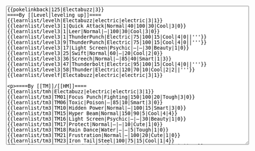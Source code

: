 </p><textarea readonly="" accesskey="," id="wpTextbox1" cols="80" rows="25" style="" class="mw-editfont-monospace" lang="en" dir="ltr" name="wpTextbox1">{{pokelinkback|125|Electabuzz|3}}
====By [[Level|leveling up]]====
{{learnlist/levelh|Electabuzz|electric|electric|3|1}}
{{learnlist/level3|1|Quick Attack|Normal|40|100|30|Cool|3|0}}
{{learnlist/level3|1|Leer|Normal|—|100|30|Cool|3|0}}
{{learnlist/level3|1|ThunderPunch|Electric|75|100|15|Cool|4|0||'''}}
{{learnlist/level3|9|ThunderPunch|Electric|75|100|15|Cool|4|0||'''}}
{{learnlist/level3|17|Light Screen|Psychic|—|—|30|Beauty|1|0}}
{{learnlist/level3|25|Swift|Normal|60|—|20|Cool|2|0}}
{{learnlist/level3|36|Screech|Normal|—|85|40|Smart|1|3}}
{{learnlist/level3|47|Thunderbolt|Electric|95|100|15|Cool|4|0||'''}}
{{learnlist/level3|58|Thunder|Electric|120|70|10|Cool|2|2||'''}}
{{learnlist/levelf|Electabuzz|electric|electric|3|1}}

====By [[TM]]/[[HM]]====
{{learnlist/tmh|Electabuzz|electric|electric|3|1}}
{{learnlist/tm3|TM01|Focus Punch|Fighting|150|100|20|Tough|3|0}}
{{learnlist/tm3|TM06|Toxic|Poison|—|85|10|Smart|3|0}}
{{learnlist/tm3|TM10|Hidden Power|Normal|—|100|15|Smart|3|0}}
{{learnlist/tm3|TM15|Hyper Beam|Normal|150|90|5|Cool|4|4}}
{{learnlist/tm3|TM16|Light Screen|Psychic|—|—|30|Beauty|1|0}}
{{learnlist/tm3|TM17|Protect|Normal|—|—|10|Cute|1|0}}
{{learnlist/tm3|TM18|Rain Dance|Water|—|—|5|Tough|1|0}}
{{learnlist/tm3|TM21|Frustration|Normal|—|100|20|Cute|1|0}}
{{learnlist/tm3|TM23|Iron Tail|Steel|100|75|15|Cool|1|4}}
{{learnlist/tm3|TM24|Thunderbolt|Electric|95|100|15|Cool|4|0||'''}}
{{learnlist/tm3|TM25|Thunder|Electric|120|70|10|Cool|2|2||'''}}
{{learnlist/tm3|TM27|Return|Normal|—|100|20|Cute|1|0}}
{{learnlist/tm3|TM29|Psychic|Psychic|90|100|10|Smart|1|3}}
{{learnlist/tm3|TM31|Brick Break|Fighting|75|100|15|Cool|1|4}}
{{learnlist/tm3|TM32|Double Team|Normal|—|—|15|Cool|2|0}}
{{learnlist/tm3|TM34|Shock Wave|Electric|60|—|20|Cool|2|0||'''}}
{{learnlist/tm3|TM42|Facade|Normal|70|100|20|Cute|2|0}}
{{learnlist/tm3|TM43|Secret Power|Normal|70|100|20|Smart|1|0}}
{{learnlist/tm3|TM44|Rest|Psychic|—|—|10|Cute|2|0}}
{{learnlist/tm3|TM45|Attract|Normal|—|100|15|Cute|2|0}}
{{learnlist/tm3|TM46|Thief|Dark|40|100|10|Tough|1|0}}
{{learnlist/tm3|HM04|Strength|Normal|80|100|15|Tough|2|1}}
{{learnlist/tm3|HM05|Flash|Normal|—|70|20|Beauty|3|0}}
{{learnlist/tm3|HM06|Rock Smash|Fighting|20|100|15|Tough|1|0}}
{{learnlist/tmf|Electabuzz|electric|electric|3|1}}

====By {{pkmn|breeding}}====
{{learnlist/breedh|Electabuzz|electric|electric|3|1}}
{{learnlist/breed3|{{MSP/3|122|Mr. Mime}}|Barrier|Psychic|—|—|30|Cool|1|0}}
{{learnlist/breed3|{{MSP/3|066|Machop}}{{MSP/3|067|Machoke}}{{MSP/3|068|Machamp}}|Cross Chop|Fighting|100|80|5|Cool|3|0}}
{{learnlist/breed3|{{MSP/3|107|Hitmonchan}}{{MSP/3|126|Magmar}}{{MSP/3|308|Medicham}}|Fire Punch|Fire|75|100|15|Beauty|4|0}}
{{learnlist/breed3|{{MSP/3|107|Hitmonchan}}{{MSP/3|308|Medicham}}|Ice Punch|Ice|75|100|15|Beauty|4|0}}
{{learnlist/breed3|{{MSP/3|066|Machop}}{{MSP/3|067|Machoke}}{{MSP/3|068|Machamp}}|Karate Chop|Fighting|50|100|25|Tough|3|0}}
{{learnlist/breed3|{{MSP/3|096|Drowzee}}{{MSP/3|097|Hypno}}{{MSP/3|106|Hitmonlee}}{{MSP/3|122|Mr. Mime}}{{MSP/3|307|Meditite}}{{MSP/3|308|Medicham}}|Meditate|Psychic|—|—|40|Beauty|1|0}}
{{learnlist/breed3|{{MSP/3|106|Hitmonlee}}{{MSP/3|237|Hitmontop}}|Rolling Kick|Fighting|60|85|15|Cool|1|3}}
{{learnlist/breedf|Electabuzz|electric|electric|3|1}}

====By [[Move Tutor|tutoring]]====
{{learnlist/tutorh|Electabuzz|electric|electric|3|1}}
{{learnlist/tutor3|Body Slam|Normal|85|100|15|Tough|1|4|||yes|yes|yes}}
{{learnlist/tutor3|Counter|Fighting|—|100|20|Tough|2|0|||yes|yes|no}}
{{learnlist/tutor3|Double-Edge|Normal|120|100|15|Tough|6|0|||yes|yes|yes}}
{{learnlist/tutor3|DynamicPunch|Fighting|100|50|5|Cool|2|1|||no|yes|no}}
{{learnlist/tutor3|Endure|Normal|—|—|10|Tough|2|0|||no|yes|no}}
{{learnlist/tutor3|Fire Punch|Fire|75|100|15|Beauty|4|0|||no|yes|no}}
{{learnlist/tutor3|Ice Punch|Ice|75|100|15|Beauty|4|0|||no|yes|no}}
{{learnlist/tutor3|Mega Kick|Normal|120|75|5|Cool|4|0|||yes|yes|no}}
{{learnlist/tutor3|Mega Punch|Normal|80|85|20|Tough|4|0|||yes|yes|no}}
{{learnlist/tutor3|Mimic|Normal|—|—|10|Cute|1|0|||yes|yes|yes}}
{{learnlist/tutor3|Mud-Slap|Ground|20|100|10|Cute|2|1|||no|yes|no}}
{{learnlist/tutor3|Seismic Toss|Fighting|—|100|20|Tough|2|1|||yes|yes|yes}}
{{learnlist/tutor3|Sleep Talk|Normal|—|—|10|Cute|3|0|||no|yes|no}}
{{learnlist/tutor3|Snore|Normal|40|100|15|Cute|4|0|||no|yes|no}}
{{learnlist/tutor3|Substitute|Normal|—|—|10|Smart|2|0|||yes|yes|yes}}
{{learnlist/tutor3|Swagger|Normal|—|90|15|Cute|2|0|||no|yes|yes}}
{{learnlist/tutor3|Swift|Normal|60|—|20|Cool|2|0|||no|yes|no}}
{{learnlist/tutor3|ThunderPunch|Electric|75|100|15|Cool|4|0||'''|no|yes|no}}
{{learnlist/tutor3|Thunder Wave|Electric|—|100|20|Cool|2|1|||yes|yes|yes}}
{{learnlist/tutorf|Electabuzz|electric|electric|3|1}}

====By a prior [[evolution]]====
{{Learnlist/prevoh|Electabuzz|Electric|Electric|3|2}}
{{Learnlist/prevo3|239|Elekid|e||||Ice Punch|Ice|75|100|15|Beauty|4|0||XD}}
{{Learnlist/prevo3|239|Elekid|e||||Fire Punch|Fire|75|100|15|Beauty|4|0||XD}}
{{Learnlist/prevof|Electabuzz|Electric|Electric|3|2}}

====Special moves====
{{Shadow moves|125|43|Shadow Break|Shadow Half|Shadow Mist|Shadow Storm|Follow Me|Normal|Cross Chop|Fighting|Thunder Wave|Electric|Thunderbolt|Electric|XD|electric|electric}}

[[fr:Élektek/Génération 3]]
[[it:Electabuzz/Mosse apprese in terza generazione]]
[[ja:エレブー/第六世代以前のおぼえるわざ]]
[[zh:电击兽/第三世代招式表]]
